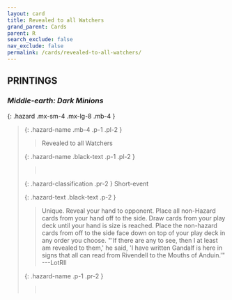 ```yaml
---
layout: card
title: Revealed to all Watchers
grand_parent: Cards
parent: R
search_exclude: false
nav_exclude: false
permalink: /cards/revealed-to-all-watchers/
---
```


## PRINTINGS


### _Middle-earth: Dark Minions_

{: .hazard .mx-sm-4 .mx-lg-8 .mb-4 }
> {: .hazard-name .mb-4 .p-1 .pl-2 }
> > <div class="hazard-mp"></div>
> > <div class="card-name">Revealed to all Watchers</div>
>
> {: .hazard-name .black-text .p-1 .pl-2 }
> > &nbsp;
>
> {: .hazard-classification .pr-2 }
> Short-event
>
> {: .hazard-text .black-text .p-2 }
> > Unique. Reveal your hand to opponent. Place all non-Hazard cards from your hand off to the side. Draw cards from your play deck until your hand is size is reached. Place the non-hazard cards from off to the side face down on top of your play deck in any order you choose.   "'If there are any to see, then I at least am revealed to them,' he said, 'I have written Gandalf is here in signs that all can read from Rivendell to the Mouths of Anduin.'" ---LotRII  
>
> {: .hazard-name .p-1 .pr-2 }
> > <div class="card-shield"></div>
> > <div class="card-corruption">&nbsp;</div>
